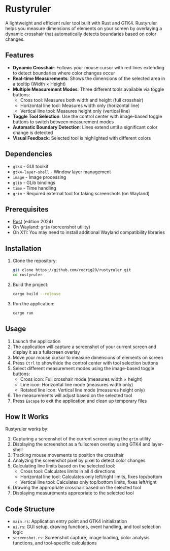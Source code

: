 # Rustyruler

A lightweight and efficient ruler tool built with Rust and GTK4. Rustyruler helps you measure dimensions of elements on your screen by overlaying a dynamic crosshair that automatically detects boundaries based on color changes.

## Features

- **Dynamic Crosshair**: Follows your mouse cursor with red lines extending to detect boundaries where color changes occur
- **Real-time Measurements**: Shows the dimensions of the selected area in a tooltip (Width × Height)
- **Multiple Measurement Modes**: Three different tools available via toggle buttons:
  - Cross tool: Measures both width and height (full crosshair)
  - Horizontal line tool: Measures width only (horizontal line)
  - Vertical line tool: Measures height only (vertical line)
- **Toggle Tool Selection**: Use the control center with image-based toggle buttons to switch between measurement modes
- **Automatic Boundary Detection**: Lines extend until a significant color change is detected
- **Visual Feedback**: Selected tool is highlighted with different colors

## Dependencies

- `gtk4` - GUI toolkit
- `gtk4-layer-shell` - Window layer management
- `image` - Image processing
- `glib` - GLib bindings
- `time` - Time handling
- `grim` - Required external tool for taking screenshots (on Wayland)

## Prerequisites

- [Rust](https://www.rust-lang.org/tools/install) (edition 2024)
- On Wayland: `grim` (screenshot utility)
- On X11: You may need to install additional Wayland compatibility libraries

## Installation

1. Clone the repository:
   ```bash
   git clone https://github.com/rodrig20/rustyruler.git
   cd rustyruler
   ```

2. Build the project:
   ```bash
   cargo build --release
   ```

3. Run the application:
   ```bash
   cargo run
   ```

## Usage

1. Launch the application
2. The application will capture a screenshot of your current screen and display it as a fullscreen overlay
3. Move your mouse cursor to measure dimensions of elements on screen
4. Press `Ctrl` to show/hide the control center with tool selection buttons
5. Select different measurement modes using the image-based toggle buttons:
   - Cross icon: Full crosshair mode (measures width × height)
   - Line icon: Horizontal line mode (measures width only)
   - Rotated line icon: Vertical line mode (measures height only)
6. The measurements will adjust based on the selected tool
7. Press `Escape` to exit the application and clean up temporary files

## How It Works

Rustyruler works by:

1. Capturing a screenshot of the current screen using the `grim` utility
2. Displaying the screenshot as a fullscreen overlay using GTK4 and layer-shell
3. Tracking mouse movements to position the crosshair
4. Analyzing the screenshot pixel by pixel to detect color changes
5. Calculating line limits based on the selected tool:
   - Cross tool: Calculates limits in all 4 directions
   - Horizontal line tool: Calculates only left/right limits, fixes top/bottom
   - Vertical line tool: Calculates only top/bottom limits, fixes left/right
6. Drawing the appropriate crosshair based on the selected tool
7. Displaying measurements appropriate to the selected tool

## Code Structure

- `main.rs`: Application entry point and GTK4 initialization
- `ui.rs`: GUI setup, drawing functions, event handling, and tool selection logic
- `screenshot.rs`: Screenshot capture, image loading, color analysis functions, and tool-specific calculations
